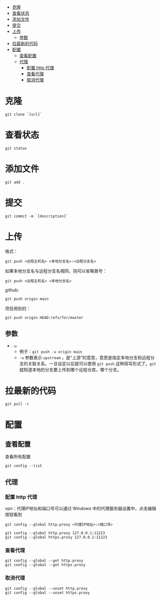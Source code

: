 - [克隆](#克隆)
- [查看状态](#查看状态)
- [添加文件](#添加文件)
- [提交](#提交)
- [上传](#上传)
  - [参数](#参数)
- [拉最新的代码](#拉最新的代码)
- [配置](#配置)
  - [查看配置](#查看配置)
  - [代理](#代理)
    - [配置 http 代理](#配置-http-代理)
    - [查看代理](#查看代理)
    - [取消代理](#取消代理)

# 克隆
```
git clone `[url]`
```

# 查看状态
```
git status
```

# 添加文件
```
git add .
```

# 提交
```
git commit -m `[description]`
```

# 上传
格式：  
```
git push <远程主机名> <本地分支名>:<远程分支名>
```

如果本地分支名与远程分支名相同，则可以省略冒号：  
```
git push <远程主机名> <本地分支名>
```

github:
```
git push origin main
```

项目用到的：
```
git push origin HEAD:refs/for/master
```
## 参数
- `-u`
  - 例子：`git push -u origin main`
  - `-u` 参数表示 `upstream` ，是“上游”的意思，意思是指定本地分支和远程分支的关联关系。一旦设定以后就可以使用 `git push` 这种简写形式了。`git` 就知道本地的分支要上传到哪个远程仓库，哪个分支。

# 拉最新的代码
```
git pull -r
```

# 配置
## 查看配置
查看所有配置
```
git config --list
```

## 代理
### 配置 http 代理
vpn：代理IP地址和端口号可以通过 Windows 中的代理服务器设置中，点击编辑按钮看到
```
git config --global http.proxy <代理IP地址>:<端口号>

git config --global http.proxy 127.0.0.1:11223
git config --global https.proxy 127.0.0.1:11223
```

### 查看代理
```
git config --global --get http.proxy
git config --global --get https.proxy
```

### 取消代理
```
git config --global --unset http.proxy
git config --global --unset https.proxy
```